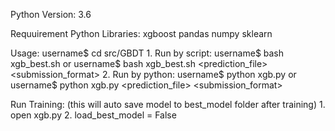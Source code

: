 Python Version: 3.6

Requuirement Python Libraries:
	xgboost
	pandas
	numpy
	sklearn

Usage:
	username$ cd src/GBDT
	1. Run by script:
		username$ bash xgb_best.sh
			or
		username$ bash xgb_best.sh <trainingData> <trainingLabel> <testData> <prediction_file> <submission_format>
	2. Run by python:
		username$ python xgb.py
			or
		username$ python xgb.py <trainingData> <trainingLabel> <testData> <prediction_file> <submission_format>

Run Training: (this will auto save model to best_model folder after training)
	1. open xgb.py
	2. load_best_model = False